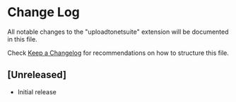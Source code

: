 # Change Log

All notable changes to the "uploadtonetsuite" extension will be documented in this file.

Check [Keep a Changelog](http://keepachangelog.com/) for recommendations on how to structure this file.

## [Unreleased]

- Initial release